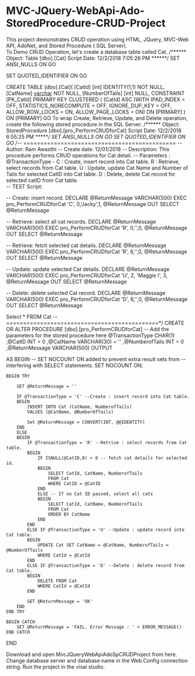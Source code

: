 # MVC-JQuery-WebApi-Ado-StoredProcedure-CRUD-Project
This project demonstrates CRUD operation using HTML, JQuery, MVC-Web API, AdoNet, and Stored Procedure ( SQL Server).  
To Demo CRUD Operation, let's create a database table called Cat. 
/****** Object:  Table [dbo].[Cat]    Script Date: 12/2/2018 7:05:26 PM ******/
SET ANSI_NULLS ON
GO

SET QUOTED_IDENTIFIER ON
GO

CREATE TABLE [dbo].[Cat](
	[CatId] [int] IDENTITY(1,1) NOT NULL,
	[CatName] [varchar](30) NOT NULL,
	[NumberOfTails] [int] NULL,
 CONSTRAINT [PK_CatId] PRIMARY KEY CLUSTERED 
(
	[CatId] ASC
)WITH (PAD_INDEX = OFF, STATISTICS_NORECOMPUTE = OFF, IGNORE_DUP_KEY = OFF, ALLOW_ROW_LOCKS = ON, ALLOW_PAGE_LOCKS = ON) ON [PRIMARY]
) ON [PRIMARY]
GO
To wrap Create, Retrieve, Update, and Delete operation, create the following stored procedure in the SQL Server.
/****** Object:  StoredProcedure [dbo].[pro_PerformCRUDforCat]    Script Date: 12/2/2018 6:55:25 PM ******/
SET ANSI_NULLS ON
GO
SET QUOTED_IDENTIFIER ON
GO
/*-- =============================================
-- Author:	Ram Awasthi
-- Create date: 12/01/2018
-- Description:	This procedure performs CRUD operations for Cat detail.
-- Parameters : @TransactionType - C : Create, insert record into Cat table.
								   R : Retrieve, select records from Cat table.
								   U : Update, update Cat Name and Number of Tails for selected CatID into Cat table.
								   D : Delete, delete Cat record for selected catID from Cat table.    
-- TEST Script:
   
   -- Create: insert record.
   DECLARE @ReturnMessage VARCHAR(500)
   EXEC pro_PerformCRUDforCat 'C', 0,'Jacky',1, @ReturnMessage OUT
   SELECT @ReturnMessage 

   -- Retrieve: select all cat records.
   DECLARE @ReturnMessage VARCHAR(500)
   EXEC pro_PerformCRUDforCat 'R', 0,'',0, @ReturnMessage OUT
   SELECT @ReturnMessage 

   -- Retrieve: fetch selected cat details.
   DECLARE @ReturnMessage VARCHAR(500)
   EXEC pro_PerformCRUDforCat 'R', 6,'',0, @ReturnMessage OUT
   SELECT @ReturnMessage 
   
   -- Update: update selected Cat details.
   DECLARE @ReturnMessage VARCHAR(500)
   EXEC pro_PerformCRUDforCat 'U', 2, 'Maggie I', 3, @ReturnMessage OUT
   SELECT @ReturnMessage 

   -- Delete: delete selected Cat record.
   DECLARE @ReturnMessage VARCHAR(500)
   EXEC pro_PerformCRUDforCat 'D', 6,'',0, @ReturnMessage OUT
   SELECT @ReturnMessage 
   
   Select * FROM Cat 
-- =============================================*/
CREATE OR ALTER PROCEDURE [dbo].[pro_PerformCRUDforCat]
	-- Add the parameters for the stored procedure here
	@TransactionType CHAR(1)
	,@CatID INT = 0
	,@CatName VARCHAR(30) = ''
	,@NumberofTails INT = 0
	,@ReturnMessage VARCHAR(500) OUTPUT

AS
BEGIN
	-- SET NOCOUNT ON added to prevent extra result sets from
	-- interfering with SELECT statements.
	SET NOCOUNT ON;

	BEGIN TRY

		SET @ReturnMessage = ''

		IF @TransactionType = 'C' --Create : insert record into Cat table.
		BEGIN
			INSERT INTO Cat (CatName, NumberofTails)
			VALUES (@CatName, @NumberOfTails)
			
			Set @ReturnMessage = CONVERT(INT, @@IDENTITY)  
		END
		ELSE 
		BEGIN
			IF @TransactionType = 'R' --Retrive : select records from Cat table.
			BEGIN
				IF ISNULL(@CatID,0) > 0 -- fetch cat details for selected id.   
				BEGIN 
					SELECT CatId, CatName, NumberofTails 
					FROM Cat
					WHERE CatID = @CatID 
				END
				ELSE -- If no Cat ID passed, select all cats  
				BEGIN 
					SELECT CatId, CatName, NumberofTails 
					FROM Cat 
					ORDER BY CatName    
				END
			END
			ELSE IF @TransactionType = 'U' --Update : update record into Cat table.
			BEGIN
				UPDATE Cat SET CatName = @CatName, NumberofTails = @NumberOfTails 
				WHERE CatId = @CatId 
			END
			ELSE IF @TransactionType = 'D' --Delete : delete record from Cat table.
			BEGIN
				DELETE FROM Cat
				WHERE CatId = @CatId 
			END
			
			SET @ReturnMessage = 'OK'
		END
	END TRY

	BEGIN CATCH
		SET @ReturnMessage = 'FAIL. Error Message : ' + ERROR_MESSAGE()
	END CATCH
END

Download and open MvcJQueryWebApiAdoSpCRUDProject from here.
Change database server and database name in the Web.Config connection string.
<add name="connStringName" connectionString="Data Source=DBServer;Initial Catalog=Practice;Integrated Security=True" providerName="System.Data.SqlClient" />
Run the project in the visal studio. 
